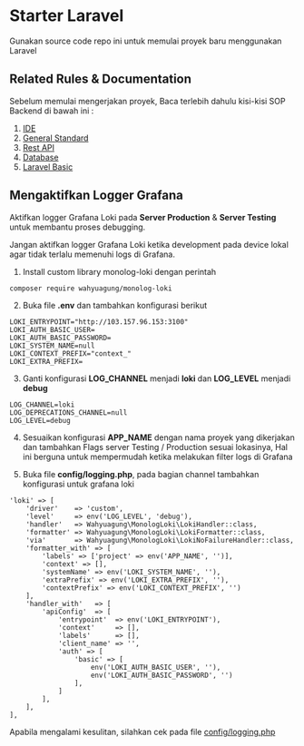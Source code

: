 # Starter Laravel

Gunakan source code repo ini untuk memulai proyek baru menggunakan Laravel

## Related Rules & Documentation

Sebelum memulai mengerjakan proyek, Baca terlebih dahulu kisi-kisi SOP Backend di bawah ini :

1. [IDE](https://docs.google.com/document/d/1BvLu9TWiRTOtIMfv32S7pCC7HKZhKHrzIYSjQtiq5s0/edit#heading=h.pzonoej5v564)
2. [General Standard](https://docs.google.com/document/d/1nTVhMkoPdA8oe3D8Np5VRFNw6UGe29ke5kxDjSRorg0/edit#heading=h.pzonoej5v564)
3. [Rest API](https://docs.google.com/document/d/18xUwbPlbztj58MQxQPfQ7UDobU2XIVHyTL9U7RFZzi4/edit)
4. [Database](https://docs.google.com/document/d/1iobAeFVNVtvzciSmNy47XwJzZmF6iayYF7iJAZnlVeg/edit#heading=h.mmnjwrhsbzn6)
5. [Laravel Basic](https://docs.google.com/document/d/1mHmumYMtJrlw9YLrocozwQkvVtB8xBpiheEijXiOozU/edit#heading=h.pzonoej5v564)

## Mengaktifkan Logger Grafana

Aktifkan logger Grafana Loki pada **Server Production** & **Server Testing** untuk membantu proses debugging. 

Jangan aktifkan logger Grafana Loki ketika development pada device lokal agar tidak terlalu memenuhi logs di Grafana.

1. Install custom library monolog-loki dengan perintah
```
composer require wahyuagung/monolog-loki
```
2. Buka file **.env** dan tambahkan konfigurasi berikut
```
LOKI_ENTRYPOINT="http://103.157.96.153:3100"
LOKI_AUTH_BASIC_USER=
LOKI_AUTH_BASIC_PASSWORD=
LOKI_SYSTEM_NAME=null
LOKI_CONTEXT_PREFIX="context_"
LOKI_EXTRA_PREFIX=
```
3. Ganti konfigurasi **LOG_CHANNEL** menjadi **loki** dan **LOG_LEVEL** menjadi **debug**
```
LOG_CHANNEL=loki
LOG_DEPRECATIONS_CHANNEL=null
LOG_LEVEL=debug
```
4. Sesuaikan konfigurasi **APP_NAME** dengan nama proyek yang dikerjakan dan tambahkan Flags server Testing / Production sesuai lokasinya, Hal ini berguna untuk mempermudah ketika melakukan filter logs di Grafana

5. Buka file **config/logging.php**, pada bagian channel tambahkan konfigurasi untuk grafana loki
```
'loki' => [
    'driver'    => 'custom',
    'level'     => env('LOG_LEVEL', 'debug'),
    'handler'   => Wahyuagung\MonologLoki\LokiHandler::class,
    'formatter' => Wahyuagung\MonologLoki\LokiFormatter::class,
    'via'       => Wahyuagung\MonologLoki\LokiNoFailureHandler::class,
    'formatter_with' => [
        'labels' => ['project' => env('APP_NAME', '')],
        'context' => [],
        'systemName' => env('LOKI_SYSTEM_NAME', ''),
        'extraPrefix' => env('LOKI_EXTRA_PREFIX', ''),
        'contextPrefix' => env('LOKI_CONTEXT_PREFIX', '')
    ],
    'handler_with'   => [
        'apiConfig'  => [
            'entrypoint'  => env('LOKI_ENTRYPOINT'),
            'context'     => [],
            'labels'      => [],
            'client_name' => '',
            'auth' => [
                'basic' => [
                    env('LOKI_AUTH_BASIC_USER', ''),
                    env('LOKI_AUTH_BASIC_PASSWORD', '')
                ],
            ]
        ],
    ],
],
```
Apabila mengalami kesulitan, silahkan cek pada file [config/logging.php](https://gitlab.com/dev-landa-system/starter-laravel/-/blob/main/config/logging.php#L129)
